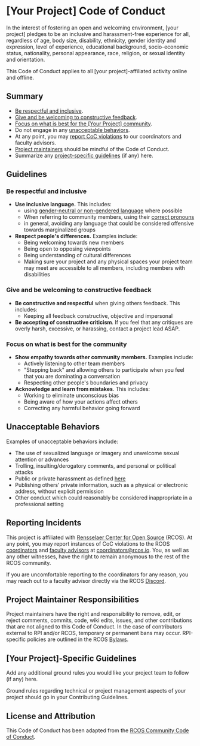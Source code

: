 # [Your Project] Code of Conduct
In the interest of fostering an open and welcoming environment, [your project] pledges to be an inclusive and harassment-free experience for  all, regardless of age, body size, disability, ethnicity, gender identity and expression, level of experience, educational background, socio-economic status, nationality, personal appearance, race, religion, or sexual identity and orientation.

This Code of Conduct applies to all [your project]-affiliated activity online and offline.

## Summary
* [Be respectful and inclusive](#be-respectful-and-inclusive).
* [Give and be welcoming to constructive feedback](#give-and-be-welcoming-to-constructive-feedback).
* [Focus on what is best for the [Your Project] community](#focus-on-what-is-best-for-the-community).
* Do not engage in any [unacceptable behaviors](#unacceptable-behaviors).
* At any point, you may [report CoC violations](#reporting-incidents) to our coordinators and faculty advisors.
* [Project maintainers](#project-maintainer-responsibilities) should be mindful of the Code of Conduct.
* Summarize any [project-specific guidelines](#[your-project]-specific-guidelines) (if any) here.

## Guidelines
### Be respectful and inclusive
* **Use inclusive language.**  This includes:
  * using [gender-neutral or non-gendered language](http://geekfeminism.wikia.com/wiki/Nonsexist_language) where possible
  * When referring to community members, using their [correct pronouns](https://www.brynmawr.edu/sites/default/files/asking-for-name-and-pronouns.pdf)
  * in general, avoiding any language that could be considered offensive towards marginalized groups
* **Respect people's differences.** Examples include:
  * Being welcoming towards new members
  * Being open to opposing viewpoints
  * Being understanding of cultural differences
  * Making sure your project and any physical spaces your project team may meet are accessible to all members, including members with disabilities

### Give and be welcoming to constructive feedback
* **Be constructive and respectful** when giving others feedback. This includes:
  * Keeping all feedback constructive, objective and impersonal
* **Be accepting of constructive criticism**. If you feel that any critiques are overly harsh, excessive, or harassing, contact a project lead ASAP.

### Focus on what is best for the community

* **Show empathy towards other community members.** Examples include:
  * Actively listening to other team members
  * "Stepping back" and allowing others to participate when you feel that you are dominating a conversation
  * Respecting other people's boundaries and privacy
* **Acknowledge and learn from mistakes**. This includes:
  * Working to eliminate unconscious bias
  * Being aware of how your actions affect others
  * Correcting any harmful behavior going forward

## Unacceptable Behaviors

Examples of unacceptable behaviors include:

* The use of sexualized language or imagery and unwelcome sexual attention or advances
* Trolling, insulting/derogatory comments, and personal or political attacks
* Public or private harassment as defined [here](https://rcos.github.io/rcos-handbook/#/community/harassment_guidelines)
* Publishing others’ private information, such as a physical or electronic address, without explicit permission
* Other conduct which could reasonably be considered inappropriate in a professional setting

## Reporting Incidents

This project is affiliated with [Rensselaer Center for Open Source](http://rcos.io) (RCOS). At any point, you may report instances of CoC violations to the RCOS [coordinators](https://rcos.github.io/rcos-handbook/#/coordinating/README) and [faculty advisors](https://handbook.rcos.io/#/coordinating/faculty) at <coordinators@rcos.io>. You, as well as any other witnesses, have the right to remain anonymous to the rest of the RCOS community.

If you are uncomfortable reporting to the coordinators for any reason, you may reach out to a faculty advisor directly via the RCOS [Discord](https://rcos-discord.herokuapp.com//).

## Project Maintainer Responsibilities
Project maintainers have the right and responsibility to remove, edit, or reject comments, commits, code, wiki edits, issues, and other contributions that are not aligned to this Code of Conduct. In the case of contributors external to RPI and/or RCOS, temporary or permanent bans may occur. RPI-specific policies are outlined in the RCOS [Bylaws](https://rcos.github.io/rcos-handbook/#/community/bylaws).

## [Your Project]-Specific Guidelines
Add any additional ground rules you would like your project team to follow (if any) here. 

Ground rules regarding technical or project management aspects of your project should go in your Contributing Guidelines.

## License and Attribution

This Code of Conduct has been adapted from the [RCOS Community Code of Conduct](https://rcos.github.io/rcos-handbook/#/community/CODE_OF_CONDUCT).
